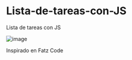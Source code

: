 # Lista-de-tareas-con-JS
Lista de tareas con JS

![image](https://user-images.githubusercontent.com/66391514/200218188-8c914658-1274-412e-a9a6-95a8d88c221a.png)


Inspirado en Fatz Code

